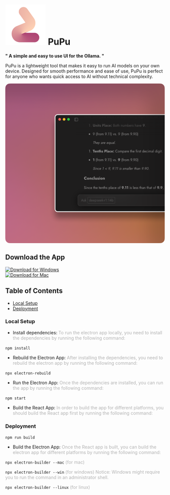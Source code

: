 <link
  href="https://fonts.googleapis.com/css2?family=Jost:wght@400;700&display=swap"
  rel="stylesheet"
></link>

# <img src="assets/logo.png" alt="PuPu UI" style="height: 128px"> PuPu

**" A simple and easy to use UI for the Ollama. "**

PuPu is a lightweight tool that makes it easy to run AI models on your own device. Designed for smooth performance and ease of use, PuPu is perfect for anyone who wants quick access to AI without technical complexity.

<img src="assets/PuPu_UI.png" alt="PuPu UI"/>

## Download the App

[![Download for Windows][windows-shield]][windows-url]<br>
[![Download for Mac][macos-shield]][macos-url]

## Table of Contents

- [Local Setup](#local-setup)
- [Deployment](#deployment)

### Local Setup <a name="local-setup"></a>

- Install dependencies: <span style="opacity: 0.32">To run the electron app locally, you need to install the dependencies by running the following command:</span>

`npm install`

- Rebuild the Electron App: <span style="opacity: 0.32">After installing the dependencies, you need to rebuild the electron app by running the following command:</span>

`npx electron-rebuild`

- Run the Electron App: <span style="opacity: 0.32">Once the dependencies are installed, you can run the app by running the following command:</span>

`npm start`

- Build the React App: <span style="opacity: 0.32"> In order to build the app for different platforms, you should build the React app first by running the following command:</span>

### Deployment <a name="deployment"></a>

`npm run build`

- Build the Electron App: <span style="opacity: 0.32">Once the React app is built, you can build the electron app for different platforms by running the following command:</span>

`npx electron-builder --mac` <span style="opacity: 0.32"> (for mac) </span>

`npx electron-builder --win` <span style="opacity: 0.32"> (for windows) Notice: Windows might require you to run the command in an administrator shell. </span>

`npx electron-builder --linux` <span style="opacity: 0.32"> (for linux) </span>

[windows-shield]: https://img.shields.io/badge/download_for_windows-AA3E71?style=for-the-badge&logo=windows&logoColor=FFFFFF&labelColor=FFFFFF
[windows-url]: ./download/
[macos-shield]: https://img.shields.io/badge/download_for_mac-AA3E71?style=for-the-badge&logo=apple&logoColor=FFFFFF&labelColor=AA3E71
[macos-url]: ./download/
